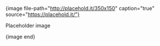 {image file-path="http://placehold.it/350x150" caption="true" source="https://placehold.it/"}

Placeholder image

{image end}
